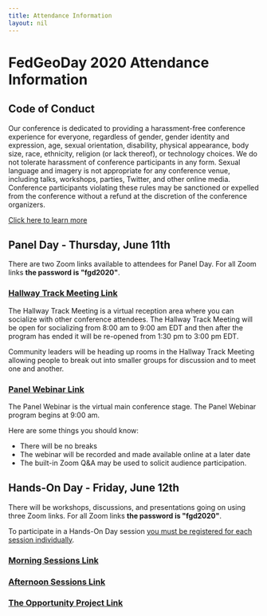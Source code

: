```yaml
---
title: Attendance Information
layout: nil
---
```


# FedGeoDay 2020 Attendance Information

## Code of Conduct

Our conference is dedicated to providing a harassment-free conference experience for everyone, regardless of gender, gender identity and expression, age, sexual orientation, disability, physical appearance, body size, race, ethnicity, religion (or lack thereof), or technology choices. We do not tolerate harassment of conference participants in any form. Sexual language and imagery is not appropriate for any conference venue, including talks, workshops, parties, Twitter, and other online media. Conference participants violating these rules may be sanctioned or expelled from the conference without a refund at the discretion of the conference organizers.

[Click here to learn more](https://fedgeo.us/#about_COC_title)

## Panel Day - Thursday, June 11th

There are two Zoom links available to attendees for Panel Day. For all Zoom links **the password is "fgd2020"**.

### [Hallway Track Meeting Link](https://zoom.us/j/97524808984)

The Hallway Track Meeting is a virtual reception area where you can socialize with other conference attendees. The Hallway Track Meeting will be open for socializing from 8:00 am to 9:00 am EDT and then after the program has ended it will be re-opened from 1:30 pm to 3:00 pm EDT.

Community leaders will be heading up rooms in the Hallway Track Meeting allowing people to break out into smaller groups for discussion and to meet one and another.

### [Panel Webinar Link](https://zoom.us/j/91190146268)

The Panel Webinar is the virtual main conference stage. The Panel Webinar program begins at 9:00 am.

Here are some things you should know:

- There will be no breaks
- The webinar will be recorded and made available online at a later date
- The built-in Zoom Q&A may be used to solicit audience participation.

## Hands-On Day - Friday, June 12th

There will be workshops, discussions, and presentations going on using three Zoom links. For all Zoom links **the password is "fgd2020"**.

To participate in a Hands-On Day session [you must be registered for each session individually](https://fedgeo.us/#register).

### [Morning Sessions Link](https://zoom.us/j/96051879193)

### [Afternoon Sessions Link](https://zoom.us/j/91645972269)

### [The Opportunity Project Link](https://zoom.us/j/91268617219)
